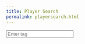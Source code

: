 ```yaml
---
title: Player Search
permalink: playersearch.html
---
```


<html>
<head>
    <title>Input and Save</title>
    <script>
        var xhr = null;
        getXmlHttpRequestObject = function () {
        if (!xhr) {
            // Create a new XMLHttpRequest object 
            xhr = new XMLHttpRequest();
        }
        return xhr;
        };
        function dataCallback() {
        // Check response is ready or not
        if (xhr.readyState == 4 && xhr.status == 200) {
            console.log("User data received!");
            dataDiv = document.getElementById('result-container');
            // Set current data text
            dataDiv.innerHTML = xhr.responseText;
        }
        }
        async function saveInput(event) {
            if (event.keyCode === 13) {  // Check if the Enter key is pressed
                var inputText = document.getElementById("inputField").value;  // Get the input value
                console.log("tag :" + inputText)
                console.log("Get users...");
                let xhr = new XMLHttpRequest();
                //POST
                xhr.open("POST", "https://brawlyzebackend.duckdns.org/api/brawl/");
                xhr.setRequestHeader("Accept", "application/json");
                xhr.setRequestHeader("Content-Type", "application/json");
                xhr.onreadystatechange = function () {
                if (xhr.readyState === 4) {
                    console.log(xhr.status);
                    console.log(xhr.responseText);
                }};
                let data = JSON.stringify(inputText);
                xhr.send(data);
            }
        }
    </script>
</head>
<body>
    <input type="text" id="inputField" onkeypress="saveInput(event)" placeholder="Enter tag">
    <div id="result-container"></div>
</body>
</html>